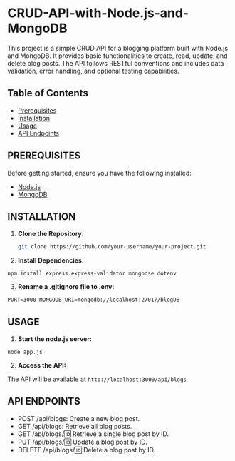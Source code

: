 # CRUD-API-with-Node.js-and-MongoDB

This project is a simple CRUD API for a blogging platform built with Node.js and MongoDB. It provides basic functionalities to create, read, update, and delete blog posts. The API follows RESTful conventions and includes data validation, error handling, and optional testing capabilities.

## Table of Contents

- [Prerequisites](#prerequisites)
- [Installation](#installation)
- [Usage](#usage)
- [API Endpoints](#api-endpoints)

## PREREQUISITES

Before getting started, ensure you have the following installed:

- [Node.js](https://nodejs.org/)
- [MongoDB](https://www.mongodb.com/try/download/community)

## INSTALLATION

1. **Clone the Repository:**

   ```bash
   git clone https://github.com/your-username/your-project.git

2. **Install Dependencies:**

`npm install express express-validator mongoose dotenv`

3. **Rename a .gitignore file to .env:**

`PORT=3000
MONGODB_URI=mongodb://localhost:27017/blogDB`

## USAGE

1. **Start the node.js server:**

`node app.js`

2. **Access the API:**

The API will be available at `http://localhost:3000/api/blogs`

## API ENDPOINTS 

- POST /api/blogs: Create a new blog post.
- GET /api/blogs: Retrieve all blog posts.
- GET /api/blogs/:id: Retrieve a single blog post by ID.
- PUT /api/blogs/:id: Update a blog post by ID.
- DELETE /api/blogs/:id: Delete a blog post by ID.

